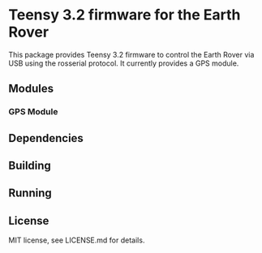 # Teensy 3.2 firmware for the Earth Rover

This package provides Teensy 3.2 firmware to control the Earth Rover via USB using the rosserial protocol. It currently provides a GPS module.

## Modules

### GPS Module

## Dependencies

## Building

## Running

## License

MIT license, see LICENSE.md for details.
